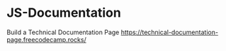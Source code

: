 # JS-Documentation
Build a Technical Documentation Page
https://technical-documentation-page.freecodecamp.rocks/